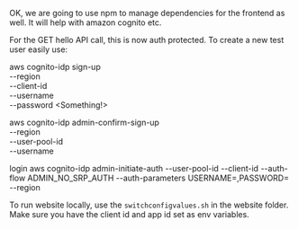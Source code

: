 OK, we are going to use npm to manage dependencies for the frontend as well.
It will help with amazon cognito etc.

For the GET hello API call, this is now auth protected. To create a new test user easily use:

aws cognito-idp sign-up \
  --region <region> \
  --client-id <id> \
  --username <Something> \
  --password <Something!>

  aws cognito-idp admin-confirm-sign-up \
  --region <region> \
  --user-pool-id <id> \
  --username <name>

login
aws cognito-idp admin-initiate-auth --user-pool-id <id> --client-id <id> --auth-flow ADMIN_NO_SRP_AUTH --auth-parameters USERNAME=<username-email>,PASSWORD=<password> --region <region>

  To run website locally, use the `switchconfigvalues.sh` in the website folder. Make sure you have the client id and app id set as env variables.